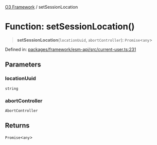[O3 Framework](../API.md) / setSessionLocation

# Function: setSessionLocation()

> **setSessionLocation**(`locationUuid`, `abortController`): `Promise`\<`any`\>

Defined in: [packages/framework/esm-api/src/current-user.ts:231](https://github.com/its-kios09/openmrs-esm-core/blob/main/packages/framework/esm-api/src/current-user.ts#L231)

## Parameters

### locationUuid

`string`

### abortController

`AbortController`

## Returns

`Promise`\<`any`\>

